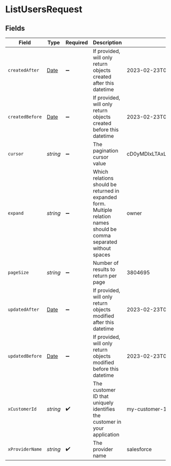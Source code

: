 # ListUsersRequest


## Fields

| Field                                                                                                                 | Type                                                                                                                  | Required                                                                                                              | Description                                                                                                           | Example                                                                                                               |
| --------------------------------------------------------------------------------------------------------------------- | --------------------------------------------------------------------------------------------------------------------- | --------------------------------------------------------------------------------------------------------------------- | --------------------------------------------------------------------------------------------------------------------- | --------------------------------------------------------------------------------------------------------------------- |
| `createdAfter`                                                                                                        | [Date](https://developer.mozilla.org/en-US/docs/Web/JavaScript/Reference/Global_Objects/Date)                         | :heavy_minus_sign:                                                                                                    | If provided, will only return objects created after this datetime                                                     | 2023-02-23T00:00:00.000Z                                                                                              |
| `createdBefore`                                                                                                       | [Date](https://developer.mozilla.org/en-US/docs/Web/JavaScript/Reference/Global_Objects/Date)                         | :heavy_minus_sign:                                                                                                    | If provided, will only return objects created before this datetime                                                    | 2023-02-23T00:00:00.000Z                                                                                              |
| `cursor`                                                                                                              | *string*                                                                                                              | :heavy_minus_sign:                                                                                                    | The pagination cursor value                                                                                           | cD0yMDIxLTAxLTA2KzAzJTNBMjQlM0E1My40MzQzMjYlMkIwMCUzQTAw                                                              |
| `expand`                                                                                                              | *string*                                                                                                              | :heavy_minus_sign:                                                                                                    | Which relations should be returned in expanded form. Multiple relation names should be comma separated without spaces | owner                                                                                                                 |
| `pageSize`                                                                                                            | *string*                                                                                                              | :heavy_minus_sign:                                                                                                    | Number of results to return per page                                                                                  | 3804695                                                                                                               |
| `updatedAfter`                                                                                                        | [Date](https://developer.mozilla.org/en-US/docs/Web/JavaScript/Reference/Global_Objects/Date)                         | :heavy_minus_sign:                                                                                                    | If provided, will only return objects modified after this datetime                                                    | 2023-02-23T00:00:00.000Z                                                                                              |
| `updatedBefore`                                                                                                       | [Date](https://developer.mozilla.org/en-US/docs/Web/JavaScript/Reference/Global_Objects/Date)                         | :heavy_minus_sign:                                                                                                    | If provided, will only return objects modified before this datetime                                                   | 2023-02-23T00:00:00.000Z                                                                                              |
| `xCustomerId`                                                                                                         | *string*                                                                                                              | :heavy_check_mark:                                                                                                    | The customer ID that uniquely identifies the customer in your application                                             | my-customer-1                                                                                                         |
| `xProviderName`                                                                                                       | *string*                                                                                                              | :heavy_check_mark:                                                                                                    | The provider name                                                                                                     | salesforce                                                                                                            |